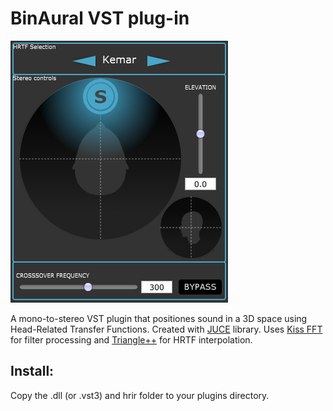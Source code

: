 # BinAural VST plug-in 
![](screenshot.png?raw=true)

A mono-to-stereo VST plugin that positiones sound in a 3D space using Head-Related Transfer Functions.
Created with [JUCE](http://www.juce.com/) library.
Uses [Kiss FFT](http://sourceforge.net/projects/kissfft/) for filter processing and [Triangle++](http://compgeom.com/~piyush/scripts/triangle/) for HRTF interpolation.

## Install:
Copy the .dll (or .vst3) and hrir folder to your plugins directory.

